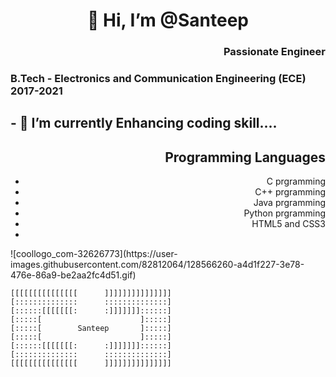  <h1 align="center">👋 Hi, I’m @Santeep</h1> 
 <h3 align="Right">Passionate Engineer</h3>
 <h3 align="Left">B.Tech -<strong> Electronics and Communication Engineering (ECE) </strong>2017-2021</h3>
<h2>- 🌱 I’m currently Enhancing coding skill....</h2>
<h2 align="Right">Programming Languages</h2>
<ul align="Right">
<li>C prgramming</li>
<li>C++ prgramming</li>
<li>Java prgramming</li>
<li>Python prgramming</li>   
 <li>HTML5 and CSS3<li>
</ul>
![coollogo_com-32626773](https://user-images.githubusercontent.com/82812064/128566260-a4d1f227-3e78-476e-86a9-be2aa2fc4d51.gif)

    [[[[[[[[[[[[[[[      ]]]]]]]]]]]]]]]
    [::::::::::::::      ::::::::::::::]
    [::::::[[[[[[[:      :]]]]]]]::::::]
    [:::::[                      ]:::::]
    [:::::[        Santeep       ]:::::]
    [:::::[                      ]:::::]
    [::::::[[[[[[[:      :]]]]]]]::::::]
    [::::::::::::::      ::::::::::::::]
    [[[[[[[[[[[[[[[      ]]]]]]]]]]]]]]] 
<!---
Santeep/Santeep is a ✨ special ✨ repository because its `README.md` (this file) appears on your GitHub profile.
You can click the Preview link to take a look at your changes.
--->
 
